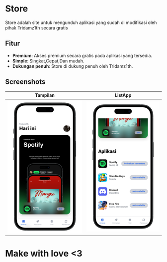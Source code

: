 # Store

Store adalah site untuk mengunduh aplikasi yang sudah di modifikasi oleh pihak Tridamz1th secara gratis

## Fitur
- **Premium**: Akses premium secara gratis pada aplikasi yang tersedia.
- **Simple**: Singkat,Cepat,Dan mudah.
- **Dukungan penuh**: Store di dukung penuh oleh Tridamz1th.

## Screenshots
| Tampilan | ListApp
|------|--------|
| ![Home](https://github.com/Tridamz1th/Store/blob/main/res/public/Beranda.png) | ![Search](https://github.com/Tridamz1th/Store/blob/main/res/public/ListAPP.png)

# Make with love <3
